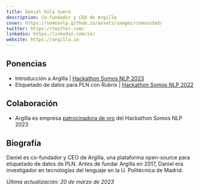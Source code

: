 ```yaml
---
title: Daniel Vila Suero
description: Co-fundador y CEO de Argilla
cover: https://somosnlp.github.io/assets/images/comunidad/
twitter: https://twitter.com/
linkedin: https:/linkedin.com/in/
website: https://argilla.io
---
```


## Ponencias
- Introducción a Argilla | [Hackathon Somos NLP 2023](/hackathon)
- Etiquetado de datos para PLN con Rubrix | [Hackathon Somos NLP 2022](/blog/hackathon-2022)

## Colaboración
- Argilla es empresa [patrocinadora de oro](/blog/anuncio-patrocinios) del Hackathon Somos NLP 2023

## Biografía

Daniel es co-fundador y CEO de Argilla, una plataforma open-source para etiquetado de datos de PLN. Antes de fundar Argilla en 2017, Daniel era investigador en tecnologías del lenguaje en la U. Politécnica de Madrid.

*Última actualización: 20 de marzo de 2023*
